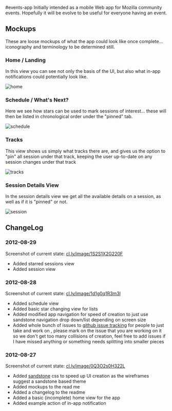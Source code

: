 #events-app
Initially intended as a mobile Web app for Mozilla community events. Hopefully it will be evolve to be useful for everyone having an event.

## Mockups
These are loose mockups of what the app could look like once complete… iconography and terminology to be determined still.

### Home / Landing
In this view you can see not only the basis of the UI, but also what in-app notifications could potentially look like.

![home](http://f.cl.ly/items/363J0U1z1c1r2P1J2u3m/home.gif)

### Schedule / What's Next?
Here we see how stars can be used to mark sessions of interest… these will then be listed in chronological order under the "pinned" tab.

![schedule](http://f.cl.ly/items/3109080w2S423m1d0a2h/whats%20next.gif)

### Tracks
This view shows us simply what tracks there are, and gives us the option to "pin" all session under that track, keeping the user up-to-date on any session changes under that track

![tracks](http://cl.ly/image/3S3e1Q3S1A08/tracks.gif)

### Session Details View
In the session details view we get all the available details on a session, as well as if it is "pinned" or not.

![session](http://cl.ly/image/3b2U2i2w2734/session.gif)

## ChangeLog
### 2012-08-29
Screenshot of current state: [cl.ly/image/1S2S1X2G220F](http://cl.ly/image/1S2S1X2G220F)

* Added starred sessions view
* Added session view

### 2012-08-28
Screenshot of current state: [cl.ly/image/1d1g0q1R3m3l](http://cl.ly/image/1d1g0q1R3m3l)

* Added schedule view
* Added basic star changing view for lists
* Added modified app navigation for speed of creation to just use sandstone navigation drop down/list depending on screen size
* Added whole bunch of issues to [github issue tracking](https://github.com/brianking/events-app/issues) for people to just take and work on , please mark on the issue that you are working on it so we don't get too many collisions of creation, feel free to add issues if I have missed anything or something needs splitting into smaller pieces

### 2012-08-27
Screenshot of current state: [cl.ly/image/0Q3O2s0H322L](http://cl.ly/image/0Q3O2s0H322L)

* Added [sandstone](https://www.mozilla.org/b/sandstone/) css to speed up UI creation as the wireframes suggest a sandstone based theme
* Added mockups to the read me
* Added a changelog to the readme
* Added a basic (incomplete) home view for the app
* Added example action of in-app notification
